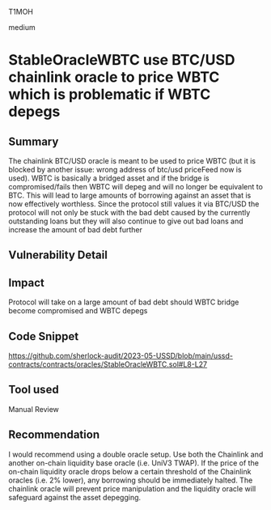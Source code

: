 T1MOH

medium

# StableOracleWBTC use BTC/USD chainlink oracle to price WBTC which is problematic if WBTC depegs

## Summary
The chainlink BTC/USD oracle is meant to be used to price WBTC (but it is blocked by another issue: wrong address of btc/usd priceFeed now is used). WBTC is basically a bridged asset and if the bridge is compromised/fails then WBTC will depeg and will no longer be equivalent to BTC. This will lead to large amounts of borrowing against an asset that is now effectively worthless. Since the protocol still values it via BTC/USD the protocol will not only be stuck with the bad debt caused by the currently outstanding loans but they will also continue to give out bad loans and increase the amount of bad debt further

## Vulnerability Detail

## Impact
Protocol will take on a large amount of bad debt should WBTC bridge become compromised and WBTC depegs

## Code Snippet
https://github.com/sherlock-audit/2023-05-USSD/blob/main/ussd-contracts/contracts/oracles/StableOracleWBTC.sol#L8-L27

## Tool used

Manual Review

## Recommendation
I would recommend using a double oracle setup. Use both the Chainlink and another on-chain liquidity base oracle (i.e. UniV3 TWAP). If the price of the on-chain liquidity oracle drops below a certain threshold of the Chainlink oracles (i.e. 2% lower), any borrowing should be immediately halted. The chainlink oracle will prevent price manipulation and the liquidity oracle will safeguard against the asset depegging.
